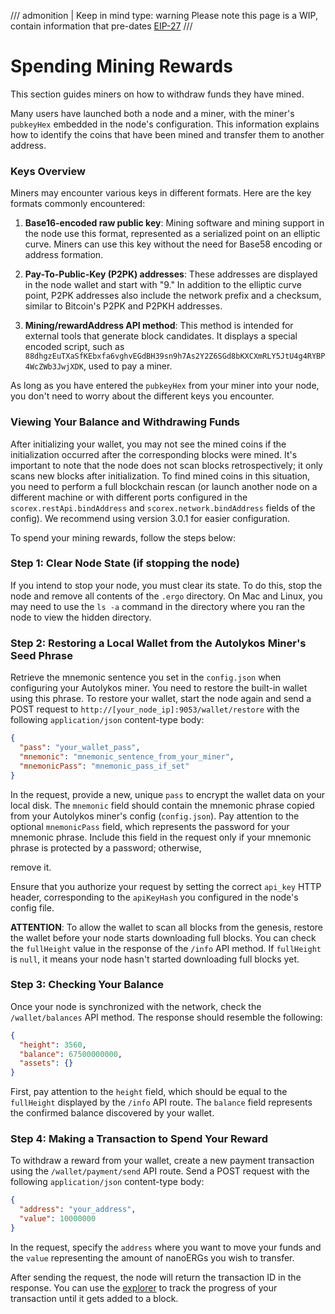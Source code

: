 /// admonition | Keep in mind
  type: warning
  Please note this page is a WIP, contain information that pre-dates [EIP-27](eip27.md)
///


# Spending Mining Rewards

This section guides miners on how to withdraw funds they have mined.

Many users have launched both a node and a miner, with the miner's `pubkeyHex` embedded in the node's configuration. This information explains how to identify the coins that have been mined and transfer them to another address.

### Keys Overview

Miners may encounter various keys in different formats. Here are the key formats commonly encountered:

1. **Base16-encoded raw public key**: Mining software and mining support in the node use this format, represented as a serialized point on an elliptic curve. Miners can use this key without the need for Base58 encoding or address formation.

2. **Pay-To-Public-Key (P2PK) addresses**: These addresses are displayed in the node wallet and start with "9." In addition to the elliptic curve point, P2PK addresses also include the network prefix and a checksum, similar to Bitcoin's P2PK and P2PKH addresses.

3. **Mining/rewardAddress API method**: This method is intended for external tools that generate block candidates. It displays a special encoded script, such as `88dhgzEuTXaSfKEbxfa6vghvEGdBH39sn9h7As2Y2Z6SGd8bKXCXmRLY5JtU4g4RYBP4WcZWb3JwjXDK`, used to pay a miner.

As long as you have entered the `pubkeyHex` from your miner into your node, you don't need to worry about the different keys you encounter.

### Viewing Your Balance and Withdrawing Funds

After initializing your wallet, you may not see the mined coins if the initialization occurred after the corresponding blocks were mined. It's important to note that the node does not scan blocks retrospectively; it only scans new blocks after initialization. To find mined coins in this situation, you need to perform a full blockchain rescan (or launch another node on a different machine or with different ports configured in the `scorex.restApi.bindAddress` and `scorex.network.bindAddress` fields of the config). We recommend using version 3.0.1 for easier configuration.

To spend your mining rewards, follow the steps below:

### Step 1: Clear Node State (if stopping the node)

If you intend to stop your node, you must clear its state. To do this, stop the node and remove all contents of the `.ergo` directory. On Mac and Linux, you may need to use the `ls -a` command in the directory where you ran the node to view the hidden directory.

### Step 2: Restoring a Local Wallet from the Autolykos Miner's Seed Phrase

Retrieve the mnemonic sentence you set in the `config.json` when configuring your Autolykos miner. You need to restore the built-in wallet using this phrase. To restore your wallet, start the node again and send a POST request to `http://[your_node_ip]:9053/wallet/restore` with the following `application/json` content-type body:

```json
{
  "pass": "your_wallet_pass",
  "mnemonic": "mnemonic_sentence_from_your_miner",
  "mnemonicPass": "mnemonic_pass_if_set"
}
```

In the request, provide a new, unique `pass` to encrypt the wallet data on your local disk. The `mnemonic` field should contain the mnemonic phrase copied from your Autolykos miner's config (`config.json`). Pay attention to the optional `mnemonicPass` field, which represents the password for your mnemonic phrase. Include this field in the request only if your mnemonic phrase is protected by a password; otherwise,

 remove it.

Ensure that you authorize your request by setting the correct `api_key` HTTP header, corresponding to the `apiKeyHash` you configured in the node's config file.

**ATTENTION**: To allow the wallet to scan all blocks from the genesis, restore the wallet before your node starts downloading full blocks. You can check the `fullHeight` value in the response of the `/info` API method. If `fullHeight` is `null`, it means your node hasn't started downloading full blocks yet.

### Step 3: Checking Your Balance

Once your node is synchronized with the network, check the `/wallet/balances` API method. The response should resemble the following:

```json
{
  "height": 3560,
  "balance": 67500000000,
  "assets": {}
}
```

First, pay attention to the `height` field, which should be equal to the `fullHeight` displayed by the `/info` API route. The `balance` field represents the confirmed balance discovered by your wallet.

### Step 4: Making a Transaction to Spend Your Reward

To withdraw a reward from your wallet, create a new payment transaction using the `/wallet/payment/send` API route. Send a POST request with the following `application/json` content-type body:

```json
{
  "address": "your_address",
  "value": 10000000
}
```

In the request, specify the `address` where you want to move your funds and the `value` representing the amount of nanoERGs you wish to transfer.

After sending the request, the node will return the transaction ID in the response. You can use the [explorer](https://explorer.ergoplatform.com) to track the progress of your transaction until it gets added to a block.